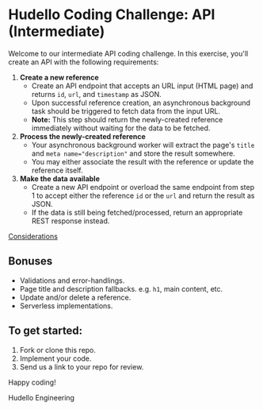 # Hudello Coding Challenge: API (Intermediate)

Welcome to our intermediate API coding challenge. In this exercise, you'll create an API with the following requirements:

1. **Create a new reference**
    - Create an API endpoint that accepts an URL input (HTML page) and returns `id`, `url`, and `timestamp` as JSON.
    - Upon successful reference creation, an asynchronous background task should be triggered to fetch data from the input URL.
    - **Note:** This step should return the newly-created reference immediately without waiting for the data to be fetched.
2. **Process the newly-created reference**
    - Your asynchronous background worker will extract the page's `title` and `meta name="description"` and store the result somewhere.
    - You may either associate the result with the reference or update the reference itself.
3. **Make the data available**
    - Create a new API endpoint or overload the same endpoint from step 1 to accept either the reference `id` or the `url` and return the result as JSON.
    - If the data is still being fetched/processed, return an appropriate REST response instead.

[Considerations](https://restfulapi.net)

## Bonuses
- Validations and error-handlings.
- Page title and description fallbacks. e.g. `h1`, main content, etc.
- Update and/or delete a reference.
- Serverless implementations.

## To get started:
1. Fork or clone this repo.
2. Implement your code.
3. Send us a link to your repo for review.

Happy coding!

Hudello Engineering
